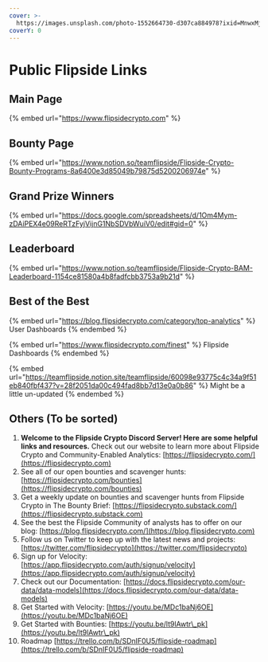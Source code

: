 ```yaml
---
cover: >-
  https://images.unsplash.com/photo-1552664730-d307ca884978?ixid=MnwxMjA3fDB8MHxwaG90by1wYWdlfHx8fGVufDB8fHx8&ixlib=rb-1.2.1&auto=format&fit=crop&w=2970&q=80
coverY: 0
---
```


# Public Flipside Links

## Main Page

{% embed url="https://www.flipsidecrypto.com" %}

## Bounty Page

{% embed url="https://www.notion.so/teamflipside/Flipside-Crypto-Bounty-Programs-8a6400e3d85049b79875d5200206974e" %}

## Grand Prize Winners

{% embed url="https://docs.google.com/spreadsheets/d/1Om4Mym-zDAiPEX4e09ReRTzFyjVijnG1NbSDVbWuiV0/edit#gid=0" %}

## Leaderboard

{% embed url="https://www.notion.so/teamflipside/Flipside-Crypto-BAM-Leaderboard-1154ce81580a4b8fadfcbb3753a9b21d" %}

## Best of the Best

{% embed url="https://blog.flipsidecrypto.com/category/top-analytics" %}
User Dashboards
{% endembed %}

{% embed url="https://www.flipsidecrypto.com/finest" %}
Flipside Dashboards
{% endembed %}

{% embed url="https://teamflipside.notion.site/teamflipside/60098e93775c4c34a9f51eb840fbf437?v=28f2051da00c494fad8bb7d13e0a0b86" %}
Might be a little un-updated
{% endembed %}

## Others (To be sorted)

1. **Welcome to the Flipside Crypto Discord Server! Here are some helpful links and resources.** Check out our website to learn more about Flipside Crypto and Community-Enabled Analytics: [https://flipsidecrypto.com/](https://flipsidecrypto.com)
2. See all of our open bounties and scavenger hunts: [https://flipsidecrypto.com/bounties](https://flipsidecrypto.com/bounties)
3. Get a weekly update on bounties and scavenger hunts from Flipside Crypto in The Bounty Brief: [https://flipsidecrypto.substack.com/](https://flipsidecrypto.substack.com)
4. See the best the Flipside Community of analysts has to offer on our blog: [https://blog.flipsidecrypto.com/](https://blog.flipsidecrypto.com)
5. Follow us on Twitter to keep up with the latest news and projects: [https://twitter.com/flipsidecrypto](https://twitter.com/flipsidecrypto)
6. Sign up for Velocity: [https://app.flipsidecrypto.com/auth/signup/velocity](https://app.flipsidecrypto.com/auth/signup/velocity)
7. Check out our Documentation: [https://docs.flipsidecrypto.com/our-data/data-models](https://docs.flipsidecrypto.com/our-data/data-models)
8. Get Started with Velocity: [https://youtu.be/MDc1baNj6OE](https://youtu.be/MDc1baNj6OE)
9. Get Started with Bounties: [https://youtu.be/lt9lAwtr\_pk](https://youtu.be/lt9lAwtr\_pk)
10. Roadmap [https://trello.com/b/SDnIF0U5/flipside-roadmap](https://trello.com/b/SDnIF0U5/flipside-roadmap)
